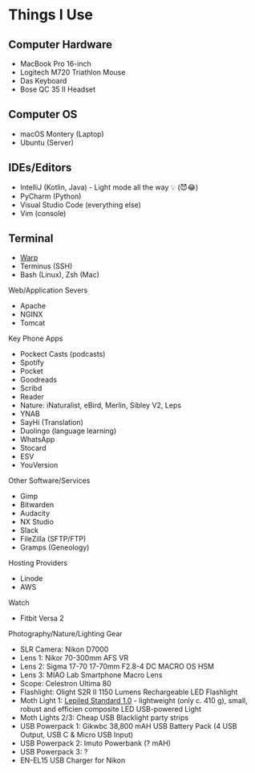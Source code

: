 # Things I Use

## Computer Hardware
* MacBook Pro 16-inch
* Logitech M720 Triathlon Mouse
* Das Keyboard
* Bose QC 35 II Headset

## Computer OS
* macOS Montery (Laptop)
* Ubuntu (Server)

## IDEs/Editors
* IntelliJ (Kotlin, Java) - Light mode all the way 💡 (😈😂)
* PyCharm (Python)
* Visual Studio Code (everything else)
* Vim (console)

## Terminal
* [Warp](https://www.warp.dev/)
* Terminus (SSH)
* Bash (Linux), Zsh (Mac)

Web/Application Severs
* Apache
* NGINX
* Tomcat

Key Phone Apps
* Pockect Casts (podcasts)
* Spotify
* Pocket
* Goodreads
* Scribd
* Reader
* Nature: iNaturalist, eBird, Merlin, Sibley V2, Leps
* YNAB
* SayHi (Translation)
* Duolingo (language learning)
* WhatsApp
* Stocard
* ESV
* YouVersion

Other Software/Services
* Gimp
* Bitwarden
* Audacity
* NX Studio
* Slack
* FileZilla (SFTP/FTP)
* Gramps (Geneology)

Hosting Providers
* Linode
* AWS

Watch
* Fitbit Versa 2

Photography/Nature/Lighting Gear
* SLR Camera: Nikon D7000
* Lens 1: Nikor 70-300mm AFS VR
* Lens 2: Sigma 17-70 17-70mm F2.8-4 DC MACRO OS HSM 
* Lens 3: MIAO Lab Smartphone Macro Lens
* Scope: Celestron Ultima 80
* Flashlight: Olight S2R II 1150 Lumens Rechargeable LED Flashlight
* Moth Light 1: [Lepiled Standard 1.0](https://www.gunnarbrehm.de/en/lepi-led) - lightweight (only c. 410 g), small, robust and efficien composite LED USB-powered Light
* Moth Lights 2/3: Cheap USB Blacklight party strips
* USB Powerpack 1: Gikwbc 38,800 mAH USB Battery Pack (4 USB Output, USB C & Micro USB Input)
* USB Powerpack 2: Imuto Powerbank (? mAH)
* USB Powerpack 3: ?
* EN-EL15 USB Charger for Nikon
